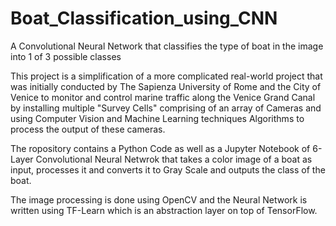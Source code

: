 # Boat_Classification_using_CNN

A Convolutional Neural Network that classifies the type of boat in the image into 1 of 3 possible classes

This project is a simplification of a more complicated real-world project that was initially conducted by The Sapienza University of Rome and the City of Venice to monitor and control marine traffic along the Venice Grand 
Canal by installing multiple "Survey Cells" comprising of an array of Cameras and using Computer Vision and Machine Learning techniques Algorithms to process 
the output of these cameras.

The ropository contains a Python Code as well as a Jupyter Notebook of 6-Layer Convolutional Neural Netwrok that takes a color image of a boat as input, 
processes it and converts it to Gray Scale and outputs the class of the boat.

The image processing is done using OpenCV and the Neural Network is written using TF-Learn which is an abstraction layer on top of TensorFlow.
